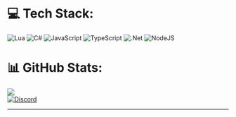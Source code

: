 
# 💻 Tech Stack:
![Lua](https://img.shields.io/badge/lua-%232C2D72.svg?style=flat&logo=lua&logoColor=white) 
![C#](https://img.shields.io/badge/c%23-%23239120.svg?style=flat&logo=c-sharp&logoColor=white) 
![JavaScript](https://img.shields.io/badge/javascript-%23323330.svg?style=flat&logo=javascript&logoColor=%23F7DF1E) 
![TypeScript](https://img.shields.io/badge/typescript-%23007ACC.svg?style=flat&logo=typescript&logoColor=white) 
![.Net](https://img.shields.io/badge/.NET-5C2D91?style=flat&logo=.net&logoColor=white) 
![NodeJS](https://img.shields.io/badge/node.js-6DA55F?style=flat&logo=node.js&logoColor=white) 
# 📊 GitHub Stats:
![](https://github-readme-stats.vercel.app/api?username=dailybgl&theme=radical&hide_border=false&include_all_commits=true&count_private=true)<br/>
[![Discord](https://img.shields.io/badge/Discord-%237289DA.svg?logo=discord&logoColor=white)](https://discord.gg/FDyj7Kbx7z) 

---

<!-- Proudly created with GPRM ( https://gprm.itsvg.in ) -->
